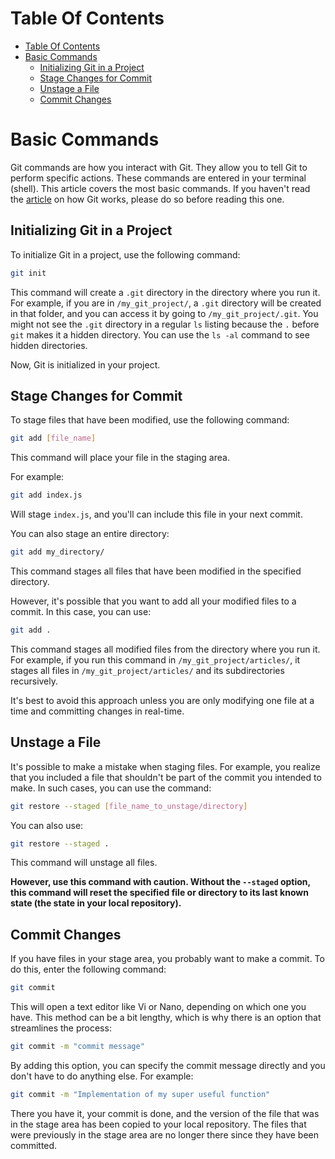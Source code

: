 # Table Of Contents

- [Table Of Contents](#table-of-contents)
- [Basic Commands](#basic-commands)
  - [Initializing Git in a Project](#initializing-git-in-a-project)
  - [Stage Changes for Commit](#stage-changes-for-commit)
  - [Unstage a File](#unstage-a-file)
  - [Commit Changes](#commit-changes)

# Basic Commands

Git commands are how you interact with Git. They allow you to tell Git to perform specific actions. These commands are entered in your terminal (shell). This article covers the most basic commands. If you haven't read the [article](../../03-git-functions/en/article.md) on how Git works, please do so before reading this one.

## Initializing Git in a Project

To initialize Git in a project, use the following command:

```sh
git init
```

This command will create a `.git` directory in the directory where you run it. For example, if you are in `/my_git_project/`, a `.git` directory will be created in that folder, and you can access it by going to `/my_git_project/.git`. You might not see the `.git` directory in a regular `ls` listing because the `.` before `git` makes it a hidden directory. You can use the `ls -al` command to see hidden directories.

Now, Git is initialized in your project.

## Stage Changes for Commit

To stage files that have been modified, use the following command:

```sh
git add [file_name]
```

This command will place your file in the staging area.

For example:

```sh
git add index.js
```

Will stage `index.js`, and you'll can include this file in your next commit.

You can also stage an entire directory:

```sh
git add my_directory/
```

This command stages all files that have been modified in the specified directory.

However, it's possible that you want to add all your modified files to a commit. In this case, you can use:

```sh
git add .
```

This command stages all modified files from the directory where you run it. For example, if you run this command in `/my_git_project/articles/`, it stages all files in `/my_git_project/articles/` and its subdirectories recursively.

It's best to avoid this approach unless you are only modifying one file at a time and committing changes in real-time.

## Unstage a File

It's possible to make a mistake when staging files. For example, you realize that you included a file that shouldn't be part of the commit you intended to make. In such cases, you can use the command:

```sh
git restore --staged [file_name_to_unstage/directory]
```

You can also use:

```sh
git restore --staged .
```

This command will unstage all files. 

**However, use this command with caution. Without the `--staged` option, this command will reset the specified file or directory to its last known state (the state in your local repository).**

## Commit Changes

If you have files in your stage area, you probably want to make a commit. To do this, enter the following command:

```sh
git commit
```

This will open a text editor like Vi or Nano, depending on which one you have. This method can be a bit lengthy, which is why there is an option that streamlines the process:

```sh
git commit -m "commit message"
```

By adding this option, you can specify the commit message directly and you don't have to do anything else. For example:

```sh
git commit -m "Implementation of my super useful function"
```

There you have it, your commit is done, and the version of the file that was in the stage area has been copied to your local repository. The files that were previously in the stage area are no longer there since they have been committed.